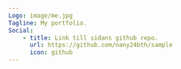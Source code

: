 ```yaml
---
Logo: image/me.jpg
Tagline: My portfolio.
Social:
    - title: Link till sidans github repo.
      url: https://github.com/nany24bth/sample
      icon: github
---
```

